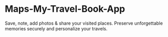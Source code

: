 # Maps-My-Travel-Book-App
Save, note, add photos &amp; share your visited places. Preserve unforgettable memories securely and personalize your travels.
